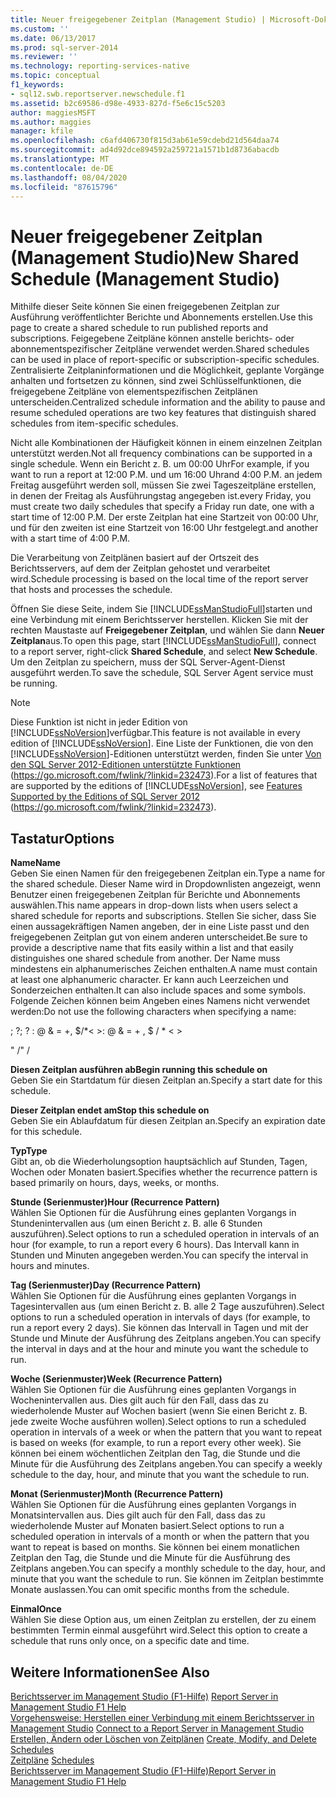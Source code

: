 ```yaml
---
title: Neuer freigegebener Zeitplan (Management Studio) | Microsoft-Dokumentation
ms.custom: ''
ms.date: 06/13/2017
ms.prod: sql-server-2014
ms.reviewer: ''
ms.technology: reporting-services-native
ms.topic: conceptual
f1_keywords:
- sql12.swb.reportserver.newschedule.f1
ms.assetid: b2c69586-d98e-4933-827d-f5e6c15c5203
author: maggiesMSFT
ms.author: maggies
manager: kfile
ms.openlocfilehash: c6afd406730f815d3ab61e59cdebd21d564daa74
ms.sourcegitcommit: ad4d92dce894592a259721a1571b1d8736abacdb
ms.translationtype: MT
ms.contentlocale: de-DE
ms.lasthandoff: 08/04/2020
ms.locfileid: "87615796"
---
```

# <a name="new-shared-schedule-management-studio"></a><span data-ttu-id="1e13f-102">Neuer freigegebener Zeitplan (Management Studio)</span><span class="sxs-lookup"><span data-stu-id="1e13f-102">New Shared Schedule (Management Studio)</span></span>
  <span data-ttu-id="1e13f-103">Mithilfe dieser Seite können Sie einen freigegebenen Zeitplan zur Ausführung veröffentlichter Berichte und Abonnements erstellen.</span><span class="sxs-lookup"><span data-stu-id="1e13f-103">Use this page to create a shared schedule to run published reports and subscriptions.</span></span> <span data-ttu-id="1e13f-104">Feigegebene Zeitpläne können anstelle berichts- oder abonnementspezifischer Zeitpläne verwendet werden.</span><span class="sxs-lookup"><span data-stu-id="1e13f-104">Shared schedules can be used in place of report-specific or subscription-specific schedules.</span></span> <span data-ttu-id="1e13f-105">Zentralisierte Zeitplaninformationen und die Möglichkeit, geplante Vorgänge anhalten und fortsetzen zu können, sind zwei Schlüsselfunktionen, die freigegebene Zeitpläne von elementspezifischen Zeitplänen unterscheiden.</span><span class="sxs-lookup"><span data-stu-id="1e13f-105">Centralized schedule information and the ability to pause and resume scheduled operations are two key features that distinguish shared schedules from item-specific schedules.</span></span>  
  
 <span data-ttu-id="1e13f-106">Nicht alle Kombinationen der Häufigkeit können in einem einzelnen Zeitplan unterstützt werden.</span><span class="sxs-lookup"><span data-stu-id="1e13f-106">Not all frequency combinations can be supported in a single schedule.</span></span> <span data-ttu-id="1e13f-107">Wenn ein Bericht z. B. um 00:00 Uhr</span><span class="sxs-lookup"><span data-stu-id="1e13f-107">For example, if you want to run a report at 12:00 P.M.</span></span> <span data-ttu-id="1e13f-108">und um 16:00 Uhr</span><span class="sxs-lookup"><span data-stu-id="1e13f-108">and 4:00 P.M.</span></span> <span data-ttu-id="1e13f-109">an jedem Freitag ausgeführt werden soll, müssen Sie zwei Tageszeitpläne erstellen, in denen der Freitag als Ausführungstag angegeben ist.</span><span class="sxs-lookup"><span data-stu-id="1e13f-109">every Friday, you must create two daily schedules that specify a Friday run date, one with a start time of 12:00 P.M.</span></span> <span data-ttu-id="1e13f-110">Der erste Zeitplan hat eine Startzeit von 00:00 Uhr, und für den zweiten ist eine Startzeit von 16:00 Uhr festgelegt.</span><span class="sxs-lookup"><span data-stu-id="1e13f-110">and another with a start time of 4:00 P.M.</span></span>  
  
 <span data-ttu-id="1e13f-111">Die Verarbeitung von Zeitplänen basiert auf der Ortszeit des Berichtsservers, auf dem der Zeitplan gehostet und verarbeitet wird.</span><span class="sxs-lookup"><span data-stu-id="1e13f-111">Schedule processing is based on the local time of the report server that hosts and processes the schedule.</span></span>  
  
 <span data-ttu-id="1e13f-112">Öffnen Sie diese Seite, indem Sie [!INCLUDE[ssManStudioFull](../../includes/ssmanstudiofull-md.md)]starten und eine Verbindung mit einem Berichtsserver herstellen. Klicken Sie mit der rechten Maustaste auf **Freigegebener Zeitplan**, und wählen Sie dann **Neuer Zeitplan**aus.</span><span class="sxs-lookup"><span data-stu-id="1e13f-112">To open this page, start [!INCLUDE[ssManStudioFull](../../includes/ssmanstudiofull-md.md)], connect to a report server, right-click **Shared Schedule**, and select **New Schedule**.</span></span> <span data-ttu-id="1e13f-113">Um den Zeitplan zu speichern, muss der SQL Server-Agent-Dienst ausgeführt werden.</span><span class="sxs-lookup"><span data-stu-id="1e13f-113">To save the schedule, SQL Server Agent service must be running.</span></span>  
  
> [!NOTE]  
>  <span data-ttu-id="1e13f-114">Diese Funktion ist nicht in jeder Edition von [!INCLUDE[ssNoVersion](../../includes/ssnoversion-md.md)]verfügbar.</span><span class="sxs-lookup"><span data-stu-id="1e13f-114">This feature is not available in every edition of [!INCLUDE[ssNoVersion](../../includes/ssnoversion-md.md)].</span></span> <span data-ttu-id="1e13f-115">Eine Liste der Funktionen, die von den [!INCLUDE[ssNoVersion](../../includes/ssnoversion-md.md)]-Editionen unterstützt werden, finden Sie unter [Von den SQL Server 2012-Editionen unterstützte Funktionen](https://go.microsoft.com/fwlink/?linkid=232473) (https://go.microsoft.com/fwlink/?linkid=232473).</span><span class="sxs-lookup"><span data-stu-id="1e13f-115">For a list of features that are supported by the editions of [!INCLUDE[ssNoVersion](../../includes/ssnoversion-md.md)], see [Features Supported by the Editions of SQL Server 2012](https://go.microsoft.com/fwlink/?linkid=232473) (https://go.microsoft.com/fwlink/?linkid=232473).</span></span>  
  
## <a name="options"></a><span data-ttu-id="1e13f-116">Tastatur</span><span class="sxs-lookup"><span data-stu-id="1e13f-116">Options</span></span>  
 <span data-ttu-id="1e13f-117">**Name**</span><span class="sxs-lookup"><span data-stu-id="1e13f-117">**Name**</span></span>  
 <span data-ttu-id="1e13f-118">Geben Sie einen Namen für den freigegebenen Zeitplan ein.</span><span class="sxs-lookup"><span data-stu-id="1e13f-118">Type a name for the shared schedule.</span></span> <span data-ttu-id="1e13f-119">Dieser Name wird in Dropdownlisten angezeigt, wenn Benutzer einen freigegebenen Zeitplan für Berichte und Abonnements auswählen.</span><span class="sxs-lookup"><span data-stu-id="1e13f-119">This name appears in drop-down lists when users select a shared schedule for reports and subscriptions.</span></span> <span data-ttu-id="1e13f-120">Stellen Sie sicher, dass Sie einen aussagekräftigen Namen angeben, der in eine Liste passt und den freigegebenen Zeitplan gut von einem anderen unterscheidet.</span><span class="sxs-lookup"><span data-stu-id="1e13f-120">Be sure to provide a descriptive name that fits easily within a list and that easily distinguishes one shared schedule from another.</span></span> <span data-ttu-id="1e13f-121">Der Name muss mindestens ein alphanumerisches Zeichen enthalten.</span><span class="sxs-lookup"><span data-stu-id="1e13f-121">A name must contain at least one alphanumeric character.</span></span> <span data-ttu-id="1e13f-122">Er kann auch Leerzeichen und Sonderzeichen enthalten.</span><span class="sxs-lookup"><span data-stu-id="1e13f-122">It can also include spaces and some symbols.</span></span> <span data-ttu-id="1e13f-123">Folgende Zeichen können beim Angeben eines Namens nicht verwendet werden:</span><span class="sxs-lookup"><span data-stu-id="1e13f-123">Do not use the following characters when specifying a name:</span></span>  
  
 <span data-ttu-id="1e13f-124">; ?</span><span class="sxs-lookup"><span data-stu-id="1e13f-124">; ?</span></span> <span data-ttu-id="1e13f-125">: \@ & = +, $/\*\< ></span><span class="sxs-lookup"><span data-stu-id="1e13f-125">: \@ & = + , $ / \* \< ></span></span>  
  
 <span data-ttu-id="1e13f-126">" /</span><span class="sxs-lookup"><span data-stu-id="1e13f-126">" /</span></span>  
  
 <span data-ttu-id="1e13f-127">**Diesen Zeitplan ausführen ab**</span><span class="sxs-lookup"><span data-stu-id="1e13f-127">**Begin running this schedule on**</span></span>  
 <span data-ttu-id="1e13f-128">Geben Sie ein Startdatum für diesen Zeitplan an.</span><span class="sxs-lookup"><span data-stu-id="1e13f-128">Specify a start date for this schedule.</span></span>  
  
 <span data-ttu-id="1e13f-129">**Dieser Zeitplan endet am**</span><span class="sxs-lookup"><span data-stu-id="1e13f-129">**Stop this schedule on**</span></span>  
 <span data-ttu-id="1e13f-130">Geben Sie ein Ablaufdatum für diesen Zeitplan an.</span><span class="sxs-lookup"><span data-stu-id="1e13f-130">Specify an expiration date for this schedule.</span></span>  
  
 <span data-ttu-id="1e13f-131">**Typ**</span><span class="sxs-lookup"><span data-stu-id="1e13f-131">**Type**</span></span>  
 <span data-ttu-id="1e13f-132">Gibt an, ob die Wiederholungsoption hauptsächlich auf Stunden, Tagen, Wochen oder Monaten basiert.</span><span class="sxs-lookup"><span data-stu-id="1e13f-132">Specifies whether the recurrence pattern is based primarily on hours, days, weeks, or months.</span></span>  
  
 <span data-ttu-id="1e13f-133">**Stunde (Serienmuster)**</span><span class="sxs-lookup"><span data-stu-id="1e13f-133">**Hour (Recurrence Pattern)**</span></span>  
 <span data-ttu-id="1e13f-134">Wählen Sie Optionen für die Ausführung eines geplanten Vorgangs in Stundenintervallen aus (um einen Bericht z. B. alle 6 Stunden auszuführen).</span><span class="sxs-lookup"><span data-stu-id="1e13f-134">Select options to run a scheduled operation in intervals of an hour (for example, to run a report every 6 hours).</span></span> <span data-ttu-id="1e13f-135">Das Intervall kann in Stunden und Minuten angegeben werden.</span><span class="sxs-lookup"><span data-stu-id="1e13f-135">You can specify the interval in hours and minutes.</span></span>  
  
 <span data-ttu-id="1e13f-136">**Tag (Serienmuster)**</span><span class="sxs-lookup"><span data-stu-id="1e13f-136">**Day (Recurrence Pattern)**</span></span>  
 <span data-ttu-id="1e13f-137">Wählen Sie Optionen für die Ausführung eines geplanten Vorgangs in Tagesintervallen aus (um einen Bericht z. B. alle 2 Tage auszuführen).</span><span class="sxs-lookup"><span data-stu-id="1e13f-137">Select options to run a scheduled operation in intervals of days (for example, to run a report every 2 days).</span></span> <span data-ttu-id="1e13f-138">Sie können das Intervall in Tagen und mit der Stunde und Minute der Ausführung des Zeitplans angeben.</span><span class="sxs-lookup"><span data-stu-id="1e13f-138">You can specify the interval in days and at the hour and minute you want the schedule to run.</span></span>  
  
 <span data-ttu-id="1e13f-139">**Woche (Serienmuster)**</span><span class="sxs-lookup"><span data-stu-id="1e13f-139">**Week (Recurrence Pattern)**</span></span>  
 <span data-ttu-id="1e13f-140">Wählen Sie Optionen für die Ausführung eines geplanten Vorgangs in Wochenintervallen aus. Dies gilt auch für den Fall, dass das zu wiederholende Muster auf Wochen basiert (wenn Sie einen Bericht z. B. jede zweite Woche ausführen wollen).</span><span class="sxs-lookup"><span data-stu-id="1e13f-140">Select options to run a scheduled operation in intervals of a week or when the pattern that you want to repeat is based on weeks (for example, to run a report every other week).</span></span> <span data-ttu-id="1e13f-141">Sie können bei einem wöchentlichen Zeitplan den Tag, die Stunde und die Minute für die Ausführung des Zeitplans angeben.</span><span class="sxs-lookup"><span data-stu-id="1e13f-141">You can specify a weekly schedule to the day, hour, and minute that you want the schedule to run.</span></span>  
  
 <span data-ttu-id="1e13f-142">**Monat (Serienmuster)**</span><span class="sxs-lookup"><span data-stu-id="1e13f-142">**Month (Recurrence Pattern)**</span></span>  
 <span data-ttu-id="1e13f-143">Wählen Sie Optionen für die Ausführung eines geplanten Vorgangs in Monatsintervallen aus. Dies gilt auch für den Fall, dass das zu wiederholende Muster auf Monaten basiert.</span><span class="sxs-lookup"><span data-stu-id="1e13f-143">Select options to run a scheduled operation in intervals of a month or when the pattern that you want to repeat is based on months.</span></span> <span data-ttu-id="1e13f-144">Sie können bei einem monatlichen Zeitplan den Tag, die Stunde und die Minute für die Ausführung des Zeitplans angeben.</span><span class="sxs-lookup"><span data-stu-id="1e13f-144">You can specify a monthly schedule to the day, hour, and minute that you want the schedule to run.</span></span> <span data-ttu-id="1e13f-145">Sie können im Zeitplan bestimmte Monate auslassen.</span><span class="sxs-lookup"><span data-stu-id="1e13f-145">You can omit specific months from the schedule.</span></span>  
  
 <span data-ttu-id="1e13f-146">**Einmal**</span><span class="sxs-lookup"><span data-stu-id="1e13f-146">**Once**</span></span>  
 <span data-ttu-id="1e13f-147">Wählen Sie diese Option aus, um einen Zeitplan zu erstellen, der zu einem bestimmten Termin einmal ausgeführt wird.</span><span class="sxs-lookup"><span data-stu-id="1e13f-147">Select this option to create a schedule that runs only once, on a specific date and time.</span></span>  
  
## <a name="see-also"></a><span data-ttu-id="1e13f-148">Weitere Informationen</span><span class="sxs-lookup"><span data-stu-id="1e13f-148">See Also</span></span>  
 <span data-ttu-id="1e13f-149">[Berichtsserver im Management Studio (F1-Hilfe)](report-server-in-management-studio-f1-help.md) </span><span class="sxs-lookup"><span data-stu-id="1e13f-149">[Report Server in Management Studio F1 Help](report-server-in-management-studio-f1-help.md) </span></span>  
 <span data-ttu-id="1e13f-150">[Vorgehensweise: Herstellen einer Verbindung mit einem Berichtsserver in Management Studio](connect-to-a-report-server-in-management-studio.md) </span><span class="sxs-lookup"><span data-stu-id="1e13f-150">[Connect to a Report Server in Management Studio](connect-to-a-report-server-in-management-studio.md) </span></span>  
 <span data-ttu-id="1e13f-151">[Erstellen, Ändern oder Löschen von Zeitplänen](../subscriptions/create-modify-and-delete-schedules.md) </span><span class="sxs-lookup"><span data-stu-id="1e13f-151">[Create, Modify, and Delete Schedules](../subscriptions/create-modify-and-delete-schedules.md) </span></span>  
 <span data-ttu-id="1e13f-152">[Zeitpläne](../subscriptions/schedules.md) </span><span class="sxs-lookup"><span data-stu-id="1e13f-152">[Schedules](../subscriptions/schedules.md) </span></span>  
 [<span data-ttu-id="1e13f-153">Berichtsserver im Management Studio (F1-Hilfe)</span><span class="sxs-lookup"><span data-stu-id="1e13f-153">Report Server in Management Studio F1 Help</span></span>](report-server-in-management-studio-f1-help.md)  
  
  
